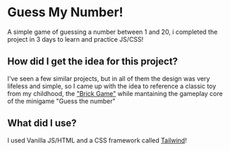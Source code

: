# Guess My Number!
A simple game of guessing a number between 1 and 20, i completed the project in 3 days to learn and practice JS/CSS!

## How did I get the idea for this project?
I've seen a few similar projects, but in all of them the design was very lifeless and simple, so I came up with the idea to reference a classic toy from my childhood, the ["Brick Game"](https://pt.wikipedia.org/wiki/Brick_Game) while mantaining the gameplay core of the minigame "Guess the number"

## What did I use?
I used Vanilla JS/HTML and a CSS framework called [Tailwind](https://tailwindcss.com/)!
